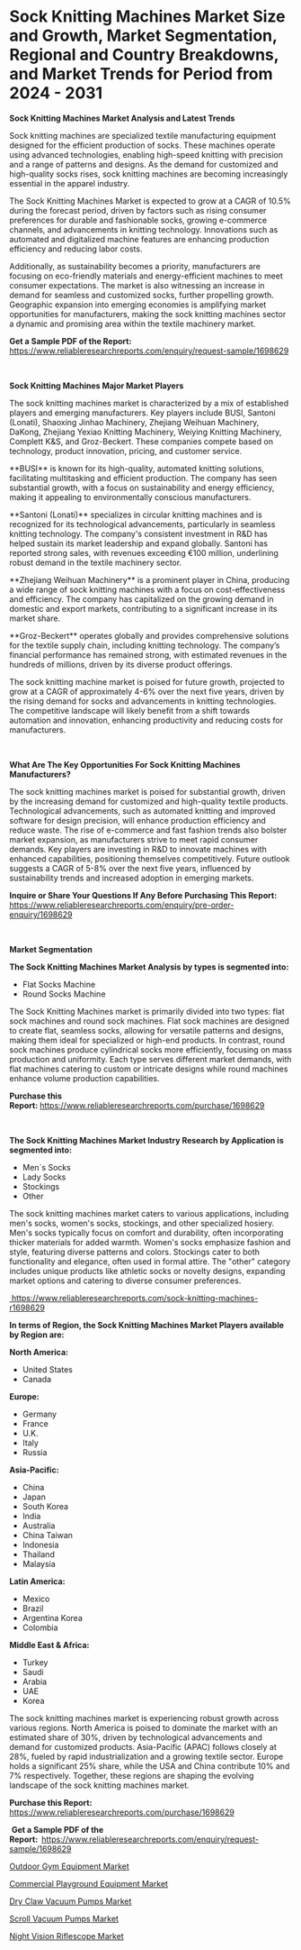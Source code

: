 <p><h1>Sock Knitting Machines Market Size and Growth, Market Segmentation, Regional and Country Breakdowns, and Market Trends for Period from 2024 -  2031</h1></p><p><strong>Sock Knitting Machines Market Analysis and Latest Trends</strong></p>
<p><p>Sock knitting machines are specialized textile manufacturing equipment designed for the efficient production of socks. These machines operate using advanced technologies, enabling high-speed knitting with precision and a range of patterns and designs. As the demand for customized and high-quality socks rises, sock knitting machines are becoming increasingly essential in the apparel industry.</p><p>The Sock Knitting Machines Market is expected to grow at a CAGR of 10.5% during the forecast period, driven by factors such as rising consumer preferences for durable and fashionable socks, growing e-commerce channels, and advancements in knitting technology. Innovations such as automated and digitalized machine features are enhancing production efficiency and reducing labor costs. </p><p>Additionally, as sustainability becomes a priority, manufacturers are focusing on eco-friendly materials and energy-efficient machines to meet consumer expectations. The market is also witnessing an increase in demand for seamless and customized socks, further propelling growth. Geographic expansion into emerging economies is amplifying market opportunities for manufacturers, making the sock knitting machines sector a dynamic and promising area within the textile machinery market.</p></p>
<p><strong>Get a Sample PDF of the Report:&nbsp;</strong> <a href="https://www.reliableresearchreports.com/enquiry/request-sample/1698629?utm_campaign=31&utm_medium=2&utm_source=Github&utm_content=ia&utm_term=20102024&utm_id=sock-knitting-machines">https://www.reliableresearchreports.com/enquiry/request-sample/1698629</a></p>
<p>&nbsp;</p>
<p><strong>Sock Knitting Machines Major Market Players</strong></p>
<p><p>The sock knitting machines market is characterized by a mix of established players and emerging manufacturers. Key players include BUSI, Santoni (Lonati), Shaoxing Jinhao Machinery, Zhejiang Weihuan Machinery, DaKong, Zhejiang Yexiao Knitting Machinery, Weiying Knitting Machinery, Complett K&S, and Groz-Beckert. These companies compete based on technology, product innovation, pricing, and customer service.</p><p>**BUSI** is known for its high-quality, automated knitting solutions, facilitating multitasking and efficient production. The company has seen substantial growth, with a focus on sustainability and energy efficiency, making it appealing to environmentally conscious manufacturers.</p><p>**Santoni (Lonati)** specializes in circular knitting machines and is recognized for its technological advancements, particularly in seamless knitting technology. The company's consistent investment in R&D has helped sustain its market leadership and expand globally. Santoni has reported strong sales, with revenues exceeding €100 million, underlining robust demand in the textile machinery sector.</p><p>**Zhejiang Weihuan Machinery** is a prominent player in China, producing a wide range of sock knitting machines with a focus on cost-effectiveness and efficiency. The company has capitalized on the growing demand in domestic and export markets, contributing to a significant increase in its market share.</p><p>**Groz-Beckert** operates globally and provides comprehensive solutions for the textile supply chain, including knitting technology. The company’s financial performance has remained strong, with estimated revenues in the hundreds of millions, driven by its diverse product offerings.</p><p>The sock knitting machine market is poised for future growth, projected to grow at a CAGR of approximately 4-6% over the next five years, driven by the rising demand for socks and advancements in knitting technologies. The competitive landscape will likely benefit from a shift towards automation and innovation, enhancing productivity and reducing costs for manufacturers.</p></p>
<p>&nbsp;</p>
<p><strong>What Are The Key Opportunities For Sock Knitting Machines Manufacturers?</strong></p>
<p><p>The sock knitting machines market is poised for substantial growth, driven by the increasing demand for customized and high-quality textile products. Technological advancements, such as automated knitting and improved software for design precision, will enhance production efficiency and reduce waste. The rise of e-commerce and fast fashion trends also bolster market expansion, as manufacturers strive to meet rapid consumer demands. Key players are investing in R&D to innovate machines with enhanced capabilities, positioning themselves competitively. Future outlook suggests a CAGR of 5-8% over the next five years, influenced by sustainability trends and increased adoption in emerging markets.</p></p>
<p><strong>Inquire or Share Your Questions If Any Before Purchasing This Report:</strong> <a href="https://www.reliableresearchreports.com/enquiry/pre-order-enquiry/1698629?utm_campaign=31&utm_medium=2&utm_source=Github&utm_content=ia&utm_term=20102024&utm_id=sock-knitting-machines">https://www.reliableresearchreports.com/enquiry/pre-order-enquiry/1698629</a></p>
<p>&nbsp;</p>
<p><strong>Market Segmentation</strong></p>
<p><strong>The Sock Knitting Machines Market Analysis by types is segmented into:</strong></p>
<p><ul><li>Flat Socks Machine</li><li>Round Socks Machine</li></ul></p>
<p><p>The Sock Knitting Machines market is primarily divided into two types: flat sock machines and round sock machines. Flat sock machines are designed to create flat, seamless socks, allowing for versatile patterns and designs, making them ideal for specialized or high-end products. In contrast, round sock machines produce cylindrical socks more efficiently, focusing on mass production and uniformity. Each type serves different market demands, with flat machines catering to custom or intricate designs while round machines enhance volume production capabilities.</p></p>
<p><strong>Purchase this Report:&nbsp;</strong><a href="https://www.reliableresearchreports.com/purchase/1698629?utm_campaign=31&utm_medium=2&utm_source=Github&utm_content=ia&utm_term=20102024&utm_id=sock-knitting-machines">https://www.reliableresearchreports.com/purchase/1698629</a></p>
<p>&nbsp;</p>
<p><strong>The Sock Knitting Machines Market Industry Research by Application is segmented into:</strong></p>
<p><ul><li>Men`s Socks</li><li>Lady Socks</li><li>Stockings</li><li>Other</li></ul></p>
<p><p>The sock knitting machines market caters to various applications, including men's socks, women's socks, stockings, and other specialized hosiery. Men's socks typically focus on comfort and durability, often incorporating thicker materials for added warmth. Women's socks emphasize fashion and style, featuring diverse patterns and colors. Stockings cater to both functionality and elegance, often used in formal attire. The "other" category includes unique products like athletic socks or novelty designs, expanding market options and catering to diverse consumer preferences.</p></p>
<p><a href="https://www.reliableresearchreports.com/sock-knitting-machines-r1698629?utm_campaign=31&utm_medium=2&utm_source=Github&utm_content=ia&utm_term=20102024&utm_id=sock-knitting-machines">&nbsp;https://www.reliableresearchreports.com/sock-knitting-machines-r1698629</a></p>
<p><strong>In terms of Region, the Sock Knitting Machines Market Players available by Region are:</strong></p>
<p>
    <p> <strong> North America: </strong>
        <ul>
            <li>United States</li>
            <li>Canada</li>
        </ul>
        </p> 
    <p> <strong> Europe: </strong>
        <ul>
            <li>Germany</li>
            <li>France</li>
            <li>U.K.</li>
            <li>Italy</li>
            <li>Russia</li>
        </ul>
        </p> 
    <p> <strong> Asia-Pacific: </strong>
        <ul>
            <li>China</li>
            <li>Japan</li>
            <li>South Korea</li>
            <li>India</li>
            <li>Australia</li>
            <li>China Taiwan</li>
            <li>Indonesia</li>
            <li>Thailand</li>
            <li>Malaysia</li>
        </ul>
        </p> 
    <p> <strong> Latin America: </strong>
        <ul>
            <li>Mexico</li>
            <li>Brazil</li>
            <li>Argentina Korea</li>
            <li>Colombia</li>
        </ul>
        </p> 
    <p> <strong> Middle East & Africa: </strong>
        <ul>
            <li>Turkey</li>
            <li>Saudi</li>
            <li>Arabia</li>
            <li>UAE</li>
            <li>Korea</li>
        </ul>
    </p>
    </p>
<p><p>The sock knitting machines market is experiencing robust growth across various regions. North America is poised to dominate the market with an estimated share of 30%, driven by technological advancements and demand for customized products. Asia-Pacific (APAC) follows closely at 28%, fueled by rapid industrialization and a growing textile sector. Europe holds a significant 25% share, while the USA and China contribute 10% and 7% respectively. Together, these regions are shaping the evolving landscape of the sock knitting machines market.</p></p>
<p><strong>Purchase this Report: </strong><a href="https://www.reliableresearchreports.com/purchase/1698629?utm_campaign=31&utm_medium=2&utm_source=Github&utm_content=ia&utm_term=20102024&utm_id=sock-knitting-machines">https://www.reliableresearchreports.com/purchase/1698629</a></p>
<p>&nbsp;<strong>Get a Sample PDF of the Report:&nbsp;&nbsp;</strong><a href="https://www.reliableresearchreports.com/enquiry/request-sample/1698629?utm_campaign=31&utm_medium=2&utm_source=Github&utm_content=ia&utm_term=20102024&utm_id=sock-knitting-machines">https://www.reliableresearchreports.com/enquiry/request-sample/1698629</a></p>
<p><strong></strong></p>
<p><p><a href="https://www.linkedin.com/pulse/outdoor-gym-equipment-market-size-growth-trends-statistics-n97ge?utm_campaign=31&utm_medium=2&utm_source=Github&utm_content=ia&utm_term=20102024&utm_id=sock-knitting-machines">Outdoor Gym Equipment Market</a></p><p><a href="https://www.linkedin.com/pulse/global-commercial-playground-equipment-market-sector2024--blxge?utm_campaign=31&utm_medium=2&utm_source=Github&utm_content=ia&utm_term=20102024&utm_id=sock-knitting-machines">Commercial Playground Equipment Market</a></p><p><a href="https://issuu.com/reportprime-2/docs/dry-claw-vacuum-pumps-market-size-2_fe602d5ed854a5?utm_campaign=31&utm_medium=2&utm_source=Github&utm_content=ia&utm_term=20102024&utm_id=sock-knitting-machines">Dry Claw Vacuum Pumps Market</a></p><p><a href="https://issuu.com/reportprime-2/docs/scroll-vacuum-pumps-market-size-203_62c9592bc73d4d?utm_campaign=31&utm_medium=2&utm_source=Github&utm_content=ia&utm_term=20102024&utm_id=sock-knitting-machines">Scroll Vacuum Pumps Market</a></p><p><a href="https://github.com/taketakyriffecd/Market-Research-Report-List-1/blob/main/night-vision-riflescope-market.md?utm_campaign=31&utm_medium=2&utm_source=Github&utm_content=ia&utm_term=20102024&utm_id=sock-knitting-machines">Night Vision Riflescope Market</a></p></p>